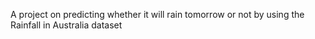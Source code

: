 A project on predicting whether it will rain tomorrow or not by using the Rainfall in Australia dataset 
